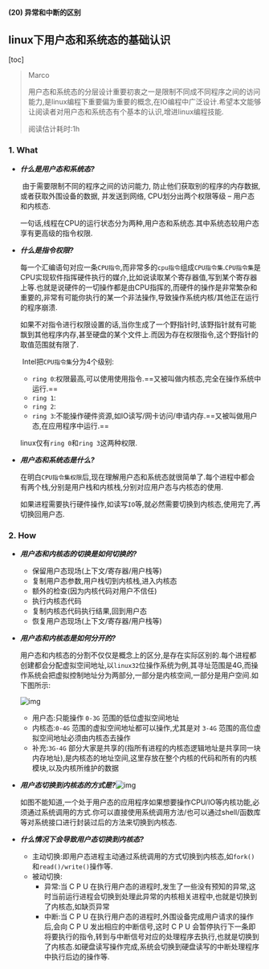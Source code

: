 #### (20) 异常和中断的区别
## linux下用户态和系统态的基础认识

[toc]

> Marco
>
> 用户态和系统态的分层设计重要初衷之一是限制不同成不同程序之间的访问能力,是linux编程下重要偏为重要的概念,在IO编程中广泛设计.希望本文能够让阅读者对用户态和系统态有个基本的认识,增进linux编程技能.
>
> 阅读估计耗时:1h



### 1. What

- ***什么是用户态和系统态?***

  ​	由于需要限制不同的程序之间的访问能力, 防止他们获取别的程序的内存数据, 或者获取外围设备的数据, 并发送到网络, CPU划分出两个权限等级 – 用户态和内核态.

  ​	一句话,线程在CPU的运行状态分为两种,用户态和系统态.其中系统态较用户态享有更高级的指令权限.

- ***什么是指令权限?***

  ​	每一个汇编语句对应一条`CPU指令`,而非常多的`cpu指令`组成`CPU指令集`.`CPU指令集`是CPU实现软件指挥硬件执行的媒介,比如说读取某个寄存器值,写到某个寄存器上等.也就是说硬件的一切操作都是由CPU指挥的,而硬件的操作是非常繁杂和重要的,非常有可能你执行的某一个非法操作,导致操作系统内核/其他正在运行的程序崩溃.

  ​	如果不对指令进行权限设置的话,当你生成了一个野指针时,该野指针就有可能飘到其他程序内存,甚至硬盘的某个文件上.而因为存在权限指令,这个野指针的取值范围就有限了.

  ​	Intel把`CPU指令集`分为4个级别:

  - `ring 0`:权限最高,可以使用使用指令.==又被叫做内核态,完全在操作系统中运行.==
  - `ring 1`:
  - `ring 2`:
  - `ring 3`:不能操作硬件资源,如IO读写/网卡访问/申请内存.==又被叫做用户态,在应用程序中运行.==

  ​	 linux仅有`ring 0`和`ring 3`这两种权限.

- ***用户态和系统态是什么?***

  ​	在明白`CPU指令集权限`后,现在理解用户态和系统态就很简单了.每个进程中都会有两个栈,分别是用户栈和内核栈,分别对应用户态与内核态的使用.

  ​	如果进程需要执行硬件操作,如读写`IO`等,就必然需要切换到内核态,使用完了,再切换回用户态.



### 2. How

- ***用户态和内核态的切换是如何切换的?***

  - 保留用户态现场(上下文/寄存器/用户栈等)
  - 复制用户态参数,用户栈切到内核栈,进入内核态
  - 额外的检查(因为内核代码对用户不信任)
  - 执行内核态代码
  - 复制内核态代码执行结果,回到用户态
  - 恢复用户态现场(上下文/寄存器/用户栈等)

- ***用户态和内核态是如何分开的?***

  ​	用户态和内核态的分割不仅仅是概念上的区分,是存在实际区别的.每个进程都创建都会分配虚拟空间地址,以`linux32`位操作系统为例,其寻址范围是4G,而操作系统会把虚拟控制地址分为两部分,一部分是内核空间,一部分是用户空间.如下图所示:

  ![img](https://s2.loli.net/2022/02/16/FPTwMRZJhEOGHI4.png)

  - 用户态:只能操作 `0-3G` 范围的低位虚拟空间地址
  - 内核态:`0-4G` 范围的虚拟空间地址都可以操作,尤其是对 `3-4G` 范围的高位虚拟空间地址必须由内核态去操作
  - 补充:`3G-4G` 部分大家是共享的(指所有进程的内核态逻辑地址是共享同一块内存地址),是内核态的地址空间,这里存放在整个内核的代码和所有的内核模块,以及内核所维护的数据

- ***用户态切换到内核态的方式是?***![img](https://s2.loli.net/2022/02/16/3XZMWyeQdnS7PKV.png)

  ​	如图不能知道,一个处于用户态的应用程序如果想要操作CPU/IO等内核功能,必须通过系统调用的方式.你可以直接使用系统调用方法/也可以通过shell/函数库等对系统接口进行封装过后的方法来切换到内核态.

- ***什么情况下会导致用户态切换到内核态?***

  - 主动切换:即用户态进程主动通过系统调用的方式切换到内核态,如`fork()`和`read()/write()`操作等.
  - 被动切换:
    - 异常:当 C P U 在执行用户态的进程时,发生了一些没有预知的异常,这时当前运行进程会切换到处理此异常的内核相关进程中,也就是切换到了内核态,如缺页异常
    - 中断:当 C P U 在执行用户态的进程时,外围设备完成用户请求的操作后,会向 C P U 发出相应的中断信号,这时 C P U 会暂停执行下一条即将要执行的指令,转到与中断信号对应的处理程序去执行,也就是切换到了内核态.如硬盘读写操作完成,系统会切换到硬盘读写的中断处理程序中执行后边的操作等.



​	

​	